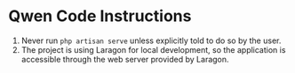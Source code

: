 # Qwen Code Instructions

1. Never run `php artisan serve` unless explicitly told to do so by the user.
2. The project is using Laragon for local development, so the application is accessible through the web server provided by Laragon.